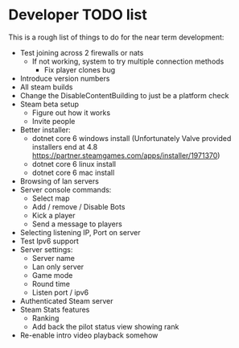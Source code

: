 # Developer TODO list

This is a rough list of things to do for the near term development:

- Test joining across 2 firewalls or nats
  - If not working, system to try multiple connection methods
    - Fix player clones bug
- Introduce version numbers
- All steam builds
- Change the DisableContentBuilding to just be a platform check
- Steam beta setup
  - Figure out how it works
  - Invite people
- Better installer:
  - dotnet core 6 windows install (Unfortunately Valve provided installers end at 4.8 https://partner.steamgames.com/apps/installer/1971370)
  - dotnet core 6 linux install
  - dotnet core 6 mac install
- Browsing of lan servers
- Server console commands:
  - Select map
  - Add / remove / Disable Bots
  - Kick a player
  - Send a message to players
- Selecting listening IP, Port on server
- Test Ipv6 support
- Server settings:
  - Server name
  - Lan only server
  - Game mode
  - Round time
  - Listen port / ipv6
- Authenticated Steam server
- Steam Stats features
  - Ranking
  - Add back the pilot status view showing rank
- Re-enable intro video playback somehow
